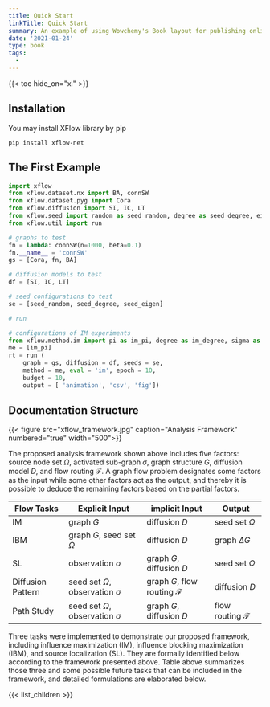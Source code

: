 ```yaml
---
title: Quick Start
linkTitle: Quick Start
summary: An example of using Wowchemy's Book layout for publishing online courses.
date: '2021-01-24'
type: book
tags:
  - 
---
```



{{< toc hide_on="xl" >}}

<!-- ## What you will learn in this page

- Installation 
- The first example -->
<!-- - {{<hl>}}Statistical concepts{{</hl>}} and how to apply them in practice
- Gain experience with the {{<hl>}}Scikit{{</hl>}}, including data visualization with {{<hl>}}Plotly{{</hl>}} and data wrangling with {{<hl>}}Pandas{{</hl>}} -->

## Installation
You may install XFlow library by pip
```shell
pip install xflow-net
```


## The First Example


```python
import xflow
from xflow.dataset.nx import BA, connSW
from xflow.dataset.pyg import Cora
from xflow.diffusion import SI, IC, LT
from xflow.seed import random as seed_random, degree as seed_degree, eigen as seed_eigen
from xflow.util import run

# graphs to test
fn = lambda: connSW(n=1000, beta=0.1)
fn.__name__ = 'connSW'
gs = [Cora, fn, BA]

# diffusion models to test
df = [SI, IC, LT]

# seed configurations to test
se = [seed_random, seed_degree, seed_eigen]

# run

# configurations of IM experiments
from xflow.method.im import pi as im_pi, degree as im_degree, sigma as im_sigma, celfpp as im_celfpp, greedy as im_greedy
me = [im_pi]
rt = run (
    graph = gs, diffusion = df, seeds = se,
    method = me, eval = 'im', epoch = 10, 
    budget = 10, 
    output = [ 'animation', 'csv', 'fig'])
```

<!-- {{< figure src="featured.jpg" >}} -->

## Documentation Structure

{{< figure src="xflow_framework.jpg" caption="Analysis Framework" numbered="true"  width="500">}}


The proposed analysis framework shown above includes five factors: source node set $\Omega$, activated sub-graph $\sigma$, graph structure $G$, diffusion model $D$, and flow routing $\mathcal{F}$. A graph flow problem designates some factors as the input while some other factors act as the output, and thereby it is possible to deduce the remaining factors based on the partial factors.

| Flow Tasks | Explicit Input               | implicit Input                        | Output           |
|-------------------|-----------------------------------------|-------------------------------------------------|----------------------------|
| IM                | graph  $G$                     | diffusion  $D$                             | seed set $\Omega$          |
| IBM               | graph  $G$, seed set $\Omega$  | diffusion  $D$                             | graph  $\Delta G$ |
| SL                | observation $\sigma$                    | graph  $G$, diffusion  $D$        | seed set $\Omega$          |
| Diffusion Pattern | seed set $\Omega$, observation $\sigma$ | graph  $G$, flow routing $\mathcal{F}$ | diffusion  $D$        |
| Path Study        | seed set $\Omega$, observation $\sigma$ | graph  $G$, diffusion  $D$        | flow routing $\mathcal{F}$ |


Three tasks were implemented to demonstrate our proposed framework, including influence maximization (IM), influence blocking maximization (IBM), and source localization (SL). They are formally identified below according to the framework presented above. Table above summarizes those three and some possible future tasks that can be included in the framework, and detailed formulations are elaborated below.

{{< list_children >}}

<!-- ## Meet your instructor

{{< mention "admin" >}} -->

<!-- ## FAQs

{{< spoiler text="Are there prerequisites?" >}}
There are no prerequisites for the first course.
{{< /spoiler >}}

{{< spoiler text="How often do the courses run?" >}}
Continuously, at your own pace.
{{< /spoiler >}}

{{< cta cta_text="Begin the course" cta_link="python" >}} -->
